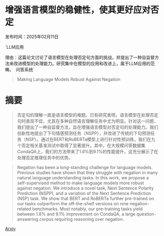 # 增强语言模型的稳健性，使其更好应对否定

发布时间：2025年02月11日

`LLM应用

理由：这篇论文讨论了语言模型在处理否定句方面的挑战，并提出了一种自监督方法来改进模型的处理能力。研究集中在模型的应用和改进上，属于LLM应用的范畴。` `问答系统`

> Making Language Models Robust Against Negation

# 摘要

> 否定句的理解一直是语言模型的难题。已有研究表明，语言模型在处理否定句时表现不佳，尤其在多种自然语言理解任务中尤为明显。针对这一问题，我们提出了一种自监督方法，旨在增强语言模型对否定句的处理能力。我们创新性地提出了下句情感预测任务（NSPP），并改进了传统的下句预测任务（NSP）。通过在BERT和RoBERTa模型上进行针对性预训练，我们在九个否定相关基准测试中取得了显著提升。其中，在大规模问答数据集CondaQA上，我们的方法带来了1.8%到9.1%的性能提升，这充分展示了在处理否定推理任务中的优势。

> Negation has been a long-standing challenge for language models. Previous studies have shown that they struggle with negation in many natural language understanding tasks. In this work, we propose a self-supervised method to make language models more robust against negation. We introduce a novel task, Next Sentence Polarity Prediction (NSPP), and a variation of the Next Sentence Prediction (NSP) task. We show that BERT and RoBERTa further pre-trained on our tasks outperform the off-the-shelf versions on nine negation-related benchmarks. Most notably, our pre-training tasks yield between 1.8% and 9.1% improvement on CondaQA, a large question-answering corpus requiring reasoning over negation.

[Arxiv](https://arxiv.org/abs/2502.07717)